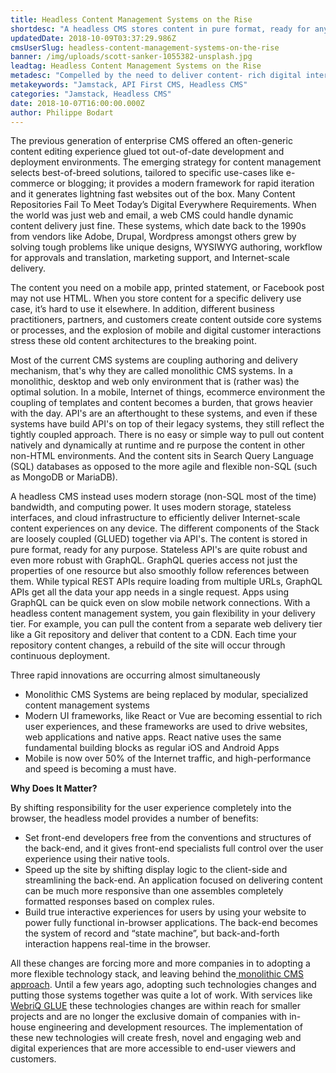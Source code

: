 ```yaml
---
title: Headless Content Management Systems on the Rise
shortdesc: "A headless CMS stores content in pure format, ready for any purpose. It provides access through stateless APIs for authoring, delivery, and analytics. And it takes full advantage of the cloud."
updatedDate: 2018-10-09T03:37:29.986Z
cmsUserSlug: headless-content-management-systems-on-the-rise
banner: /img/uploads/scott-sanker-1055382-unsplash.jpg
leadtag: Headless Content Management Systems on the Rise
metadesc: "Compelled by the need to deliver content- rich digital interactions on mobile, Web, and everywhere, supporting content management technologies are taking an API- first approach."
metakeywords: "Jamstack, API First CMS, Headless CMS"
categories: "Jamstack, Headless CMS"
date: 2018-10-07T16:00:00.000Z
author: Philippe Bodart
---
```


The previous generation of enterprise CMS offered an often-generic content editing experience glued tot out-of-date development and deployment environments. The emerging strategy for content management selects best-of-breed solutions, tailored to specific use-cases like e-commerce or blogging; it provides a modern framework for rapid iteration and it generates lightning fast websites out of the box.
Many Content Repositories Fail To Meet Today’s Digital Everywhere Requirements. When the world was just web and email, a web CMS could handle dynamic content delivery just fine. These systems, which date back to the 1990s from vendors like Adobe, Drupal, Wordpress amongst others grew by solving tough problems like unique designs, WYSIWYG authoring, workflow for approvals and translation, marketing support, and Internet-scale delivery. 

The content you need on a mobile app, printed statement, or Facebook post may not use HTML. When you store content for a specific delivery use case, it’s hard to use it elsewhere. In addition, different business practitioners, partners, and customers create content outside core systems or processes, and the explosion of mobile and digital customer interactions stress these old content architectures to the breaking point.

Most of the current CMS systems are coupling authoring and delivery mechanism, that's why they are called monolithic CMS systems. In a monolithic, desktop and web only environment that is (rather was) the optimal solution. In a mobile, Internet of things, ecommerce environment the coupling of templates and content becomes a burden, that grows heavier with the day. API's are an afterthought to these systems, and even if these systems have build API's on top of their legacy systems, they still reflect the tightly coupled approach. There is no easy or simple way to pull out content natively and dynamically at runtime and re purpose the content in other non-HTML environments. And the content sits in Search Query Language (SQL) databases as opposed to the more agile and flexible non-SQL (such as MongoDB or MariaDB). 

A headless CMS instead uses modern storage (non-SQL most of the time) bandwidth, and computing power. It uses modern storage, stateless interfaces, and cloud infrastructure to efficiently deliver Internet-scale content experiences on any device. The different components of the Stack are loosely coupled (GLUED) together via API's. The content is stored in pure format, ready for any purpose. Stateless API's are quite robust and even more robust with GraphQL. GraphQL queries access not just the properties of one resource but also smoothly follow references between them. While typical REST APIs require loading from multiple URLs, GraphQL APIs get all the data your app needs in a single request. Apps using GraphQL can be quick even on slow mobile network connections.
With a headless content management system, you gain flexibility in your delivery tier. For example, you can pull the content from a separate web delivery tier like a Git repository and deliver that content to a CDN. Each time your repository content changes, a rebuild of the site will occur through continuous deployment. 

Three rapid innovations are occurring almost simultaneously
- Monolithic CMS Systems are being replaced by modular, specialized content management systems
- Modern UI frameworks, like React or Vue are becoming essential to rich user experiences, and these frameworks are used to drive websites, web applications and native apps. React native uses the same fundamental building blocks as regular iOS and Android Apps
- Mobile is now over 50% of the Internet traffic, and high-performance and speed is becoming a must have.

**Why Does It Matter?**

By shifting responsibility for the user experience completely into the browser, the headless model provides a number of benefits:
- Set front-end developers free from the conventions and structures of the back-end, and it gives front-end specialists full control over the user experience using their native tools.
- Speed up the site by shifting display logic to the client-side and streamlining the back-end. An application focused on delivering content can be much more responsive than one assembles completely formatted responses based on complex rules.
- Build true interactive experiences for users by using your website to power fully functional in-browser applications. The back-end becomes the system of record and “state machine”, but back-and-forth interaction happens real-time in the browser.


All these changes are forcing more and more companies in to adopting a more flexible technology stack, and leaving behind the[ monolithic CMS approach](https://www.webriq.com/admin/#/collections/posts/entries/traditional-cms-versus-headless-cms/published). Until a few years ago, adopting such technologies changes and putting those systems together was quite a lot of work. With services like [WebriQ GLUE](http://webriq.us) these technologies changes are within reach for smaller projects and are no longer the exclusive domain of companies with in-house engineering and development resources. The implementation of these new technologies will create fresh, novel and engaging web and digital experiences that are more accessible to end-user viewers and customers.
















